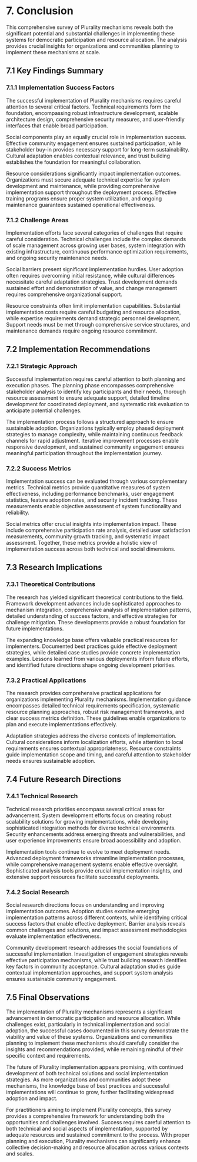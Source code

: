 # 7. Conclusion

This comprehensive survey of Plurality mechanisms reveals both the significant potential and substantial challenges in implementing these systems for democratic participation and resource allocation. The analysis provides crucial insights for organizations and communities planning to implement these mechanisms at scale.

## 7.1 Key Findings Summary

### 7.1.1 Implementation Success Factors

The successful implementation of Plurality mechanisms requires careful attention to several critical factors. Technical requirements form the foundation, encompassing robust infrastructure development, scalable architecture design, comprehensive security measures, and user-friendly interfaces that enable broad participation.

Social components play an equally crucial role in implementation success. Effective community engagement ensures sustained participation, while stakeholder buy-in provides necessary support for long-term sustainability. Cultural adaptation enables contextual relevance, and trust building establishes the foundation for meaningful collaboration.

Resource considerations significantly impact implementation outcomes. Organizations must secure adequate technical expertise for system development and maintenance, while providing comprehensive implementation support throughout the deployment process. Effective training programs ensure proper system utilization, and ongoing maintenance guarantees sustained operational effectiveness.

### 7.1.2 Challenge Areas

Implementation efforts face several categories of challenges that require careful consideration. Technical challenges include the complex demands of scale management across growing user bases, system integration with existing infrastructure, continuous performance optimization requirements, and ongoing security maintenance needs.

Social barriers present significant implementation hurdles. User adoption often requires overcoming initial resistance, while cultural differences necessitate careful adaptation strategies. Trust development demands sustained effort and demonstration of value, and change management requires comprehensive organizational support.

Resource constraints often limit implementation capabilities. Substantial implementation costs require careful budgeting and resource allocation, while expertise requirements demand strategic personnel development. Support needs must be met through comprehensive service structures, and maintenance demands require ongoing resource commitment.

## 7.2 Implementation Recommendations

### 7.2.1 Strategic Approach

Successful implementation requires careful attention to both planning and execution phases. The planning phase encompasses comprehensive stakeholder analysis to identify key participants and their needs, thorough resource assessment to ensure adequate support, detailed timeline development for coordinated deployment, and systematic risk evaluation to anticipate potential challenges.

The implementation process follows a structured approach to ensure sustainable adoption. Organizations typically employ phased deployment strategies to manage complexity, while maintaining continuous feedback channels for rapid adjustment. Iterative improvement processes enable responsive development, and sustained community engagement ensures meaningful participation throughout the implementation journey.

### 7.2.2 Success Metrics

Implementation success can be evaluated through various complementary metrics. Technical metrics provide quantitative measures of system effectiveness, including performance benchmarks, user engagement statistics, feature adoption rates, and security incident tracking. These measurements enable objective assessment of system functionality and reliability.

Social metrics offer crucial insights into implementation impact. These include comprehensive participation rate analysis, detailed user satisfaction measurements, community growth tracking, and systematic impact assessment. Together, these metrics provide a holistic view of implementation success across both technical and social dimensions.

## 7.3 Research Implications

### 7.3.1 Theoretical Contributions

The research has yielded significant theoretical contributions to the field. Framework development advances include sophisticated approaches to mechanism integration, comprehensive analysis of implementation patterns, detailed understanding of success factors, and effective strategies for challenge mitigation. These developments provide a robust foundation for future implementations.

The expanding knowledge base offers valuable practical resources for implementers. Documented best practices guide effective deployment strategies, while detailed case studies provide concrete implementation examples. Lessons learned from various deployments inform future efforts, and identified future directions shape ongoing development priorities.

### 7.3.2 Practical Applications

The research provides comprehensive practical applications for organizations implementing Plurality mechanisms. Implementation guidance encompasses detailed technical requirements specification, systematic resource planning approaches, robust risk management frameworks, and clear success metrics definition. These guidelines enable organizations to plan and execute implementations effectively.

Adaptation strategies address the diverse contexts of implementation. Cultural considerations inform localization efforts, while attention to local requirements ensures contextual appropriateness. Resource constraints guide implementation scope and timing, and careful attention to stakeholder needs ensures sustainable adoption.

## 7.4 Future Research Directions

### 7.4.1 Technical Research

Technical research priorities encompass several critical areas for advancement. System development efforts focus on creating robust scalability solutions for growing implementations, while developing sophisticated integration methods for diverse technical environments. Security enhancements address emerging threats and vulnerabilities, and user experience improvements ensure broad accessibility and adoption.

Implementation tools continue to evolve to meet deployment needs. Advanced deployment frameworks streamline implementation processes, while comprehensive management systems enable effective oversight. Sophisticated analysis tools provide crucial implementation insights, and extensive support resources facilitate successful deployments.

### 7.4.2 Social Research

Social research directions focus on understanding and improving implementation outcomes. Adoption studies examine emerging implementation patterns across different contexts, while identifying critical success factors that enable effective deployment. Barrier analysis reveals common challenges and solutions, and impact assessment methodologies evaluate implementation effectiveness.

Community development research addresses the social foundations of successful implementation. Investigation of engagement strategies reveals effective participation mechanisms, while trust building research identifies key factors in community acceptance. Cultural adaptation studies guide contextual implementation approaches, and support system analysis ensures sustainable community engagement.

## 7.5 Final Observations

The implementation of Plurality mechanisms represents a significant advancement in democratic participation and resource allocation. While challenges exist, particularly in technical implementation and social adoption, the successful cases documented in this survey demonstrate the viability and value of these systems. Organizations and communities planning to implement these mechanisms should carefully consider the insights and recommendations provided, while remaining mindful of their specific context and requirements.

The future of Plurality implementation appears promising, with continued development of both technical solutions and social implementation strategies. As more organizations and communities adopt these mechanisms, the knowledge base of best practices and successful implementations will continue to grow, further facilitating widespread adoption and impact.

For practitioners aiming to implement Plurality concepts, this survey provides a comprehensive framework for understanding both the opportunities and challenges involved. Success requires careful attention to both technical and social aspects of implementation, supported by adequate resources and sustained commitment to the process. With proper planning and execution, Plurality mechanisms can significantly enhance collective decision-making and resource allocation across various contexts and scales.

